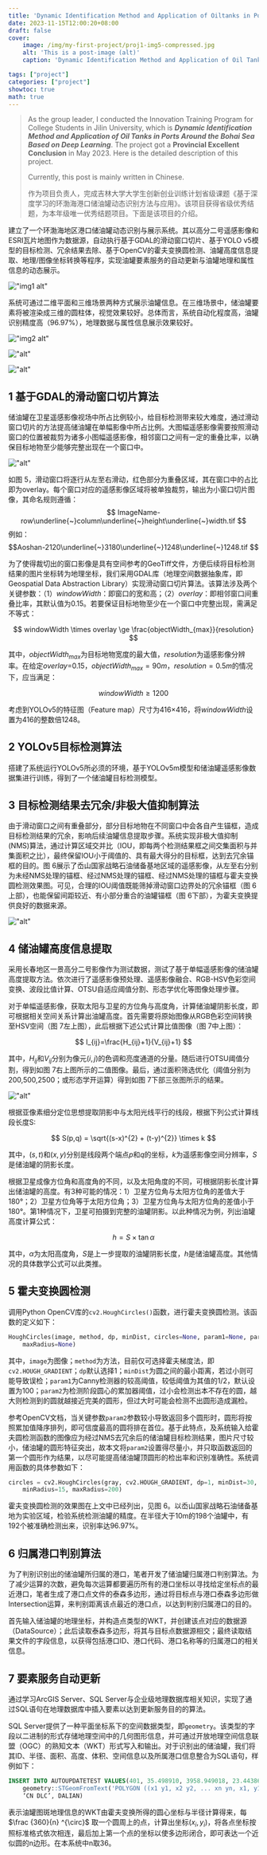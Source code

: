 ```yaml
---
title: 'Dynamic Identification Method and Application of Oiltanks in Ports Around the Bohai Sea Based on Deep Learning | 基于深度学习的环渤海港口储油罐动态识别方法与应用'
date: 2023-11-15T12:00:20+08:00
draft: false
cover:
    image: /img/my-first-project/proj1-img5-compressed.jpg
    alt: 'This is a post-image (alt)'
    caption: 'Dynamic Identification Method and Application of Oil Tanks in Ports Around the Bohai Sea Based on Deep Learning'

tags: ["project"]
categories: ["project"]
showtoc: true
math: true
---
```

> As the group leader, I conducted the Innovation Training Program for College Students in Jilin University, which is ***Dynamic Identification Method and Application of Oil Tanks in Ports Around the Bohai Sea Based on Deep Learning***. The project got a **Provincial Excellent Conclusion** in May 2023. Here is the detailed description of this project.
>
> Currently, this post is mainly written in Chinese.
>
>作为项目负责人，完成吉林大学大学生创新创业训练计划省级课题《基于深度学习的环渤海港口储油罐动态识别方法与应用》。该项目获得省级优秀结题，为本年级唯一优秀结题项目。下面是该项目的介绍。

建立了一个环渤海地区港口储油罐动态识别与展示系统。其以高分二号遥感影像和ESRI瓦片地图作为数据源，自动执行基于GDAL的滑动窗口切片、基于YOLO v5模型的目标检测、冗余结果去除、基于OpenCV的霍夫变换圆检测、油罐高度信息提取、地理/图像坐标转换等程序，实现油罐要素服务的自动更新与油罐地理和属性信息的动态展示。

!["img1 alt"](/img/my-first-project/proj1-img1-compressed.jpg "图1 系统架构图")

系统可通过二维平面和三维场景两种方式展示油罐信息。在三维场景中，储油罐要素将被渲染成三维的圆柱体，视觉效果较好。总体而言，系统自动化程度高，油罐识别精度高（96.97%），地理数据与属性信息展示效果较好。

!["img2 alt"](/img/my-first-project/proj1-img2.png "图 2 环渤海港口储油罐识别与展示系统截图（2D）")

!["alt"](/img/my-first-project/proj1-img3.png "图 3 环渤海港口储油罐识别与展示系统截图（3D）")

!["alt"](/img/my-first-project/proj1-img4.png "图 4 油罐识别结果局部（左：原始遥感影像；右：识别结果）")

## 1 基于GDAL的滑动窗口切片算法

储油罐在卫星遥感影像视场中所占比例较小，给目标检测带来较大难度，通过滑动窗口切片的方法提高储油罐在单幅影像中所占比例。大图幅遥感影像需要按照滑动窗口的位置被裁剪为诸多小图幅遥感影像，相邻窗口之间有一定的重叠比率，以确保目标地物至少能够完整出现在一个窗口中。

!["alt"](/img/my-first-project/proj1-img5-compressed.jpg "图 5 滑动窗口切片原理图（岙山国家战略石油储备基地）")

如图 5，滑动窗口将逐行从左至右滑动，红色部分为重叠区域，其在窗口中的占比即为overlay。每个窗口对应的遥感影像区域将被单独裁剪，输出为小窗口切片图像，其命名规则遵循：
$$
ImageName-row\underline{~}column\underline{~}height\underline{~}width.tif
$$
例如：
$$Aoshan-2120\underline{~}3180\underline{~}1248\underline{~}1248.tif
$$

为了使得裁切出的窗口影像是具有空间参考的GeoTiff文件，方便后续将目标检测结果的图片坐标转为地理坐标，我们采用GDAL库（地理空间数据抽象库，即Geospatial Data Abstraction Library）实现滑动窗口切片算法。该算法涉及两个关键参数：（1）$windowWidth$：即窗口的宽和高；（2）$overlay$：即相邻窗口间重叠比率，其默认值为0.15。若要保证目标地物至少在一个窗口中完整出现，需满足不等式：

$$
windowWidth \times overlay \ge \frac{objectWidth_{max}}{resolution}
$$

其中，$objectWidth_{max}$为目标地物宽度的最大值，$resolution$为遥感影像分辨率。在给定$overlay$=0.15，$objectWidth_{max}=90m$，$resolution=0.5m$的情况下，应当满足：

$$
windowWidth \ge 1200
$$

考虑到YOLOv5的特征图（Feature map）尺寸为416×416，将$windowWidth$设置为416的整数倍1248。

## 2 YOLOv5目标检测算法

搭建了系统运行YOLOv5所必须的环境，基于YOLOv5m模型和储油罐遥感影像数据集进行训练，得到了一个储油罐目标检测模型。

## 3 目标检测结果去冗余/非极大值抑制算法

由于滑动窗口之间有重叠部分，部分目标地物在不同窗口中会各自产生锚框，造成目标检测结果的冗余，影响后续油罐信息提取步骤。系统实现非极大值抑制(NMS)算法，通过计算区域交并比（IOU，即每两个检测结果框之间交集面积与并集面积之比），最终保留IOU小于阈值的、具有最大得分的目标框，达到去冗余锚框的目的。图 6展示了岙山国家战略石油储备基地区域的遥感影像，从左至右分别为未经NMS处理的锚框、经过NMS处理的锚框、经过NMS处理的锚框与霍夫变换圆检测效果图。可见，合理的IOU阈值既能筛掉滑动窗口边界处的冗余锚框（图 6上部），也能保留间距较近、有小部分重合的油罐锚框（图 6下部），为霍夫变换提供良好的数据来源。

!["alt"](/img/my-first-project/proj1-img6.png "图 6 非极大值抑制与霍夫变换圆检测效果图")

## 4 储油罐高度信息提取

采用长春地区一景高分二号影像作为测试数据，测试了基于单幅遥感影像的储油罐高度提取方法。依次进行了遥感影像预处理、遥感影像融合、RGB-HSV色彩空间变换、波段比值计算、OTSU自适应阈值分割、形态学优化等图像处理步骤。

对于单幅遥感影像，获取太阳与卫星的方位角与高度角，计算储油罐阴影长度，即可根据相关空间关系计算出油罐高度。首先需要将原始图像从RGB色彩空间转换至HSV空间（图 7左上图），此后根据下述公式计算比值图像（图 7中上图）：

$$
I_{ij}=\frac{H_{ij}+1}{V_{ij}+1}
$$

其中，$H_{ij}$和$V_{ij}$分别为像元$(i,j)$的色调和亮度通道的分量。随后进行OTSU阈值分割，得到如图 7右上图所示的二值图像。最后，通过面积筛选优化（阈值分别为200,500,2500；或形态学开运算）得到如图 7下部三张图所示的结果。

!["alt"](/img/my-first-project/proj1-img7.png "图 7 提取油罐高度图像处理过程")

根据亚像素细分定位思想提取阴影中与太阳光线平行的线段，根据下列公式计算线段长度S:

$$
S(p,q) = \sqrt{(s-x)^{2}  + (t-y)^{2}} \times k
$$

其中，$(s,t)$和$(x,y)$分别是线段两个端点$p$和$q$的坐标，$k$为遥感影像空间分辨率，$S$是储油罐的阴影长度。

根据卫星成像方位角和高度角的不同，以及太阳角度的不同，可根据阴影长度计算出储油罐的高度。有3种可能的情况：1）卫星方位角与太阳方位角的差值大于180°；2）卫星方位角等于太阳方位角；3）卫星方位角与太阳方位角的差值小于180°。第1种情况下，卫星可拍摄到完整的油罐阴影。以此种情况为例，列出油罐高度计算公式：

$$
h = S \times \tan \alpha
$$

其中，$α$为太阳高度角，$S$是上一步提取的油罐阴影长度，$h$是储油罐高度。其他情况的具体数学公式可以此类推。

## 5 霍夫变换圆检测

调用Python OpenCV库的`cv2.HoughCircles()`函数，进行霍夫变换圆检测。该函数的定义如下：

```Python
HoughCircles(image, method, dp, minDist, circles=None, param1=None, param2=None, minRadius=None,
    maxRadius=None)
```

其中，`image`为图像；`method`为方法，目前仅可选择霍夫梯度法，即`cv2.HOUGH_GRADIENT`；`dp`默认选择1；`minDist`为圆之间的最小距离，若过小则可能导致误检；`param1`为Canny检测器的较高阈值，较低阈值为其值的1/2，默认设置为100；`param2`为检测阶段圆心的累加器阈值，过小会检测出本不存在的圆，越大则检测到的圆就越接近完美的圆形，但过大时可能会检测不出圆形造成漏检。

参考OpenCV文档，当关键参数`param2`参数较小导致返回多个圆形时，圆形将按照累加值降序排列，即可信度最高的圆将排在首位。基于此特点，及系统输入给霍夫圆检测函数的图像应为经过NMS去冗余后的储油罐目标检测结果，图片尺寸较小，储油罐的圆形特征突出，故本文将`param2`设置得尽量小，并只取函数返回的第一个圆形作为结果，以尽可能提高储油罐顶圆形的检出率和识别准确性。系统调用函数的具体参数如下：

```Python
circles = cv2.HoughCircles(gray, cv2.HOUGH_GRADIENT, dp=1, minDist=30, param1=100, param2=30,
    minRadius=15, maxRadius=200)
```

霍夫变换圆检测的效果图在上文中已经列出，见图 6。以岙山国家战略石油储备基地为实验区域，检验系统检测油罐的精度。在半径大于10m的198个油罐中，有192个被准确检测出来，识别率达96.97%。

## 6 归属港口判别算法

为了判别识别出的储油罐所归属的港口，笔者开发了储油罐归属港口判别算法。为了减少运算的次数，避免每次运算都要遍历所有的港口坐标以寻找给定坐标点的最近港口，笔者生成了港口点文件的泰森多边形，通过将目标点与港口泰森多边形做Intersection运算，来判别距离该点最近的港口点，以达到判别归属港口的目的。

首先输入储油罐的地理坐标，并构造点类型的WKT，并创建该点对应的数据源（DataSource）；此后读取泰森多边形，将其与目标点数据源相交；最终读取结果文件的字段信息，以获得包括港口ID、港口代码、港口名称等的归属港口的相关信息。

## 7 要素服务自动更新

通过学习ArcGIS Server、SQL Server与企业级地理数据库相关知识，实现了通过SQL语句在地理数据库中插入要素以达到更新服务目的的算法。

SQL Server提供了一种平面坐标系下的空间数据类型，即`geometry`。该类型的字段以二进制的形式存储地理空间中的几何图形信息，并可通过开放地理空间信息联盟（OGC）的熟知文本（WKT）形式写入和输出。对于识别出的储油罐，我们将其ID、半径、面积、高度、体积、空间信息以及所属港口信息整合为SQL语句，样例如下：

```SQL
INSERT INTO AUTOUPDATETEST VALUES(401, 35.498910, 3958.949018, 23.443860, 92813.046525, 
    geometry::STGeomFromText('POLYGON ((x1 y1, x2 y2, ... xn yn, x1, y1))', 0), 5717,
    ‘CN DLC’, DALIAN)
```

表示油罐图斑地理信息的WKT由霍夫变换所得的圆心坐标与半径计算得来，每 $\frac {360}{n} ^{\circ}$ 取一个圆周上的点，计算出坐标$(x_i,y_i )$，将各点坐标按照标准格式依次相连，最后加上第一个点的坐标以使多边形闭合，即可表达一个近似圆的n边形。在本系统中n取36。
